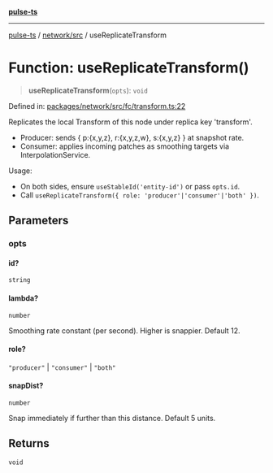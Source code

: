 [**pulse-ts**](../../../README.md)

***

[pulse-ts](../../../README.md) / [network/src](../README.md) / useReplicateTransform

# Function: useReplicateTransform()

> **useReplicateTransform**(`opts`): `void`

Defined in: [packages/network/src/fc/transform.ts:22](https://github.com/jlehett/pulse-ts/blob/a2a18767041a6b69ca4c5f6131d2de266097750e/packages/network/src/fc/transform.ts#L22)

Replicates the local Transform of this node under replica key 'transform'.

- Producer: sends { p:{x,y,z}, r:{x,y,z,w}, s:{x,y,z} } at snapshot rate.
- Consumer: applies incoming patches as smoothing targets via InterpolationService.

Usage:
- On both sides, ensure `useStableId('entity-id')` or pass `opts.id`.
- Call `useReplicateTransform({ role: 'producer'|'consumer'|'both' })`.

## Parameters

### opts

#### id?

`string`

#### lambda?

`number`

Smoothing rate constant (per second). Higher is snappier. Default 12.

#### role?

`"producer"` \| `"consumer"` \| `"both"`

#### snapDist?

`number`

Snap immediately if further than this distance. Default 5 units.

## Returns

`void`
